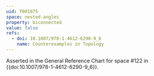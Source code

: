 ```yaml
---
uid: T001075
space: nested-angles
property: biconnected
value: false
refs:
  - doi: 10.1007/978-1-4612-6290-9_6
    name: Counterexamples in Topology
---
```

Asserted in the General Reference Chart for space #122 in
{{doi:10.1007/978-1-4612-6290-9_6}}.

